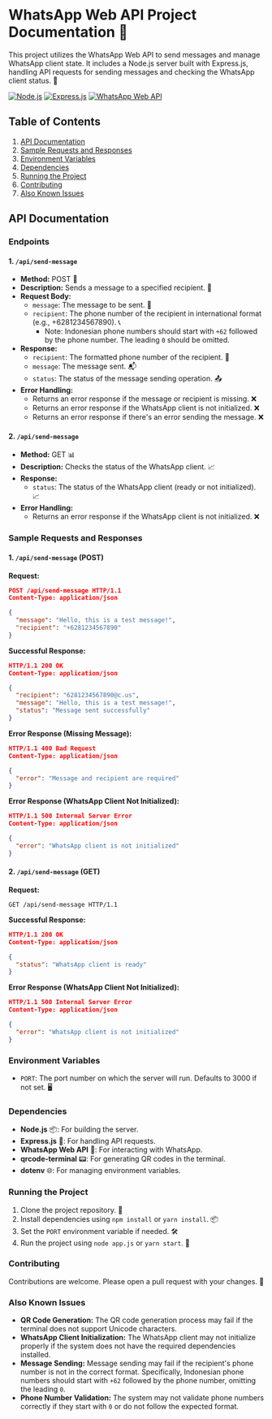 # WhatsApp Web API Project Documentation 📱

This project utilizes the WhatsApp Web API to send messages and manage WhatsApp client state. It includes a Node.js server built with Express.js, handling API requests for sending messages and checking the WhatsApp client status. 🚀

[![Node.js](https://img.shields.io/badge/Node.js-14.17.0-green.svg)](https://nodejs.org/en/)
[![Express.js](https://img.shields.io/badge/Express.js-4.17.1-blue.svg)](https://expressjs.com/)
[![WhatsApp Web API](https://img.shields.io/badge/WhatsApp%20Web%20API-2.0.0-orange.svg)](https://developers.facebook.com/docs/whatsapp/api)

## Table of Contents

1. [API Documentation](#api-documentation)
2. [Sample Requests and Responses](#sample-requests-and-responses)
3. [Environment Variables](#environment-variables)
4. [Dependencies](#dependencies)
5. [Running the Project](#running-the-project)
6. [Contributing](#contributing)
7. [Also Known Issues](#also-known-issues)

## API Documentation

### Endpoints

#### 1. `/api/send-message`

* **Method:** POST 📨
* **Description:** Sends a message to a specified recipient. 📩
* **Request Body:**
	+ `message`: The message to be sent. 📝
	+ `recipient`: The phone number of the recipient in international format (e.g., +6281234567890). 📞
		- Note: Indonesian phone numbers should start with `+62` followed by the phone number. The leading `0` should be omitted.
* **Response:**
	+ `recipient`: The formatted phone number of the recipient. 📱
	+ `message`: The message sent. 📬
	+ `status`: The status of the message sending operation. 📤
* **Error Handling:**
	+ Returns an error response if the message or recipient is missing. ❌
	+ Returns an error response if the WhatsApp client is not initialized. ❌
	+ Returns an error response if there's an error sending the message. ❌

#### 2. `/api/send-message`

* **Method:** GET 📊
* **Description:** Checks the status of the WhatsApp client. 📈
* **Response:**
	+ `status`: The status of the WhatsApp client (ready or not initialized). 📈
* **Error Handling:**
	+ Returns an error response if the WhatsApp client is not initialized. ❌

### Sample Requests and Responses

#### 1. `/api/send-message` (POST)

**Request:**
```json
POST /api/send-message HTTP/1.1
Content-Type: application/json

{
  "message": "Hello, this is a test message!",
  "recipient": "+6281234567890"
}
```

**Successful Response:**
```json
HTTP/1.1 200 OK
Content-Type: application/json

{
  "recipient": "6281234567890@c.us",
  "message": "Hello, this is a test message!",
  "status": "Message sent successfully"
}
```

**Error Response (Missing Message):**
```json
HTTP/1.1 400 Bad Request
Content-Type: application/json

{
  "error": "Message and recipient are required"
}
```

**Error Response (WhatsApp Client Not Initialized):**
```json
HTTP/1.1 500 Internal Server Error
Content-Type: application/json

{
  "error": "WhatsApp client is not initialized"
}
```

#### 2. `/api/send-message` (GET)

**Request:**
```http
GET /api/send-message HTTP/1.1
```

**Successful Response:**
```json
HTTP/1.1 200 OK
Content-Type: application/json

{
  "status": "WhatsApp client is ready"
}
```

**Error Response (WhatsApp Client Not Initialized):**
```json
HTTP/1.1 500 Internal Server Error
Content-Type: application/json

{
  "error": "WhatsApp client is not initialized"
}
```

### Environment Variables

* `PORT`: The port number on which the server will run. Defaults to 3000 if not set. 🖥️

### Dependencies

* **Node.js** 📦: For building the server.
* **Express.js** 🚀: For handling API requests.
* **WhatsApp Web API** 📱: For interacting with WhatsApp.
* **qrcode-terminal** 📟: For generating QR codes in the terminal.
* **dotenv** 🌐: For managing environment variables.

### Running the Project

1. Clone the project repository. 📂
2. Install dependencies using `npm install` or `yarn install`. 📦
3. Set the `PORT` environment variable if needed. 🛠️
4. Run the project using `node app.js` or `yarn start`. 🚀

### Contributing

Contributions are welcome. Please open a pull request with your changes. 🙌

### Also Known Issues

* **QR Code Generation:** The QR code generation process may fail if the terminal does not support Unicode characters.
* **WhatsApp Client Initialization:** The WhatsApp client may not initialize properly if the system does not have the required dependencies installed.
* **Message Sending:** Message sending may fail if the recipient's phone number is not in the correct format. Specifically, Indonesian phone numbers should start with `+62` followed by the phone number, omitting the leading `0`.
* **Phone Number Validation:** The system may not validate phone numbers correctly if they start with `0` or do not follow the expected format.

